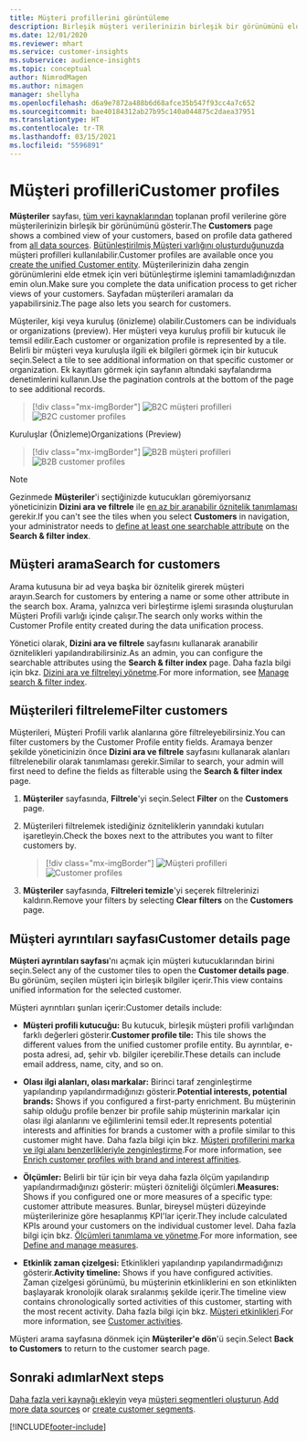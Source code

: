 ```yaml
---
title: Müşteri profillerini görüntüleme
description: Birleşik müşteri verilerinizin birleşik bir görünümünü elde edin.
ms.date: 12/01/2020
ms.reviewer: mhart
ms.service: customer-insights
ms.subservice: audience-insights
ms.topic: conceptual
author: NimrodMagen
ms.author: nimagen
manager: shellyha
ms.openlocfilehash: d6a9e7872a488b6d68afce35b547f93cc4a7c652
ms.sourcegitcommit: bae40184312ab27b95c140a044875c2daea37951
ms.translationtype: HT
ms.contentlocale: tr-TR
ms.lasthandoff: 03/15/2021
ms.locfileid: "5596891"
---
```

# <a name="customer-profiles"></a><span data-ttu-id="57b40-103">Müşteri profilleri</span><span class="sxs-lookup"><span data-stu-id="57b40-103">Customer profiles</span></span>

<span data-ttu-id="57b40-104">**Müşteriler** sayfası, [tüm veri kaynaklarından](data-sources.md) toplanan profil verilerine göre müşterilerinizin birleşik bir görünümünü gösterir.</span><span class="sxs-lookup"><span data-stu-id="57b40-104">The **Customers** page shows a combined view of your customers, based on profile data gathered from [all data sources](data-sources.md).</span></span> <span data-ttu-id="57b40-105">[Bütünleştirilmiş Müşteri varlığını oluşturduğunuzda](data-unification.md) müşteri profilleri kullanılabilir.</span><span class="sxs-lookup"><span data-stu-id="57b40-105">Customer profiles are available once you [create the unified Customer entity](data-unification.md).</span></span> <span data-ttu-id="57b40-106">Müşterilerinizin daha zengin görünümlerini elde etmek için veri bütünleştirme işlemini tamamladığınızdan emin olun.</span><span class="sxs-lookup"><span data-stu-id="57b40-106">Make sure you complete the data unification process to get richer views of your customers.</span></span> <span data-ttu-id="57b40-107">Sayfadan müşterileri aramaları da yapabilirsiniz.</span><span class="sxs-lookup"><span data-stu-id="57b40-107">The page also lets you search for customers.</span></span>

<span data-ttu-id="57b40-108">Müşteriler, kişi veya kuruluş (önizleme) olabilir.</span><span class="sxs-lookup"><span data-stu-id="57b40-108">Customers can be individuals or organizations (preview).</span></span> <span data-ttu-id="57b40-109">Her müşteri veya kuruluş profili bir kutucuk ile temsil edilir.</span><span class="sxs-lookup"><span data-stu-id="57b40-109">Each customer or organization profile is represented by a tile.</span></span> <span data-ttu-id="57b40-110">Belirli bir müşteri veya kuruluşla ilgili ek bilgileri görmek için bir kutucuk seçin.</span><span class="sxs-lookup"><span data-stu-id="57b40-110">Select a tile to see additional information on that specific customer or organization.</span></span> <span data-ttu-id="57b40-111">Ek kayıtları görmek için sayfanın altındaki sayfalandırma denetimlerini kullanın.</span><span class="sxs-lookup"><span data-stu-id="57b40-111">Use the pagination controls at the bottom of the page to see additional records.</span></span>

> [!div class="mx-imgBorder"] 
> <span data-ttu-id="57b40-112">![B2C müşteri profilleri](media/profiles-customers.png "B2C müşteri profilleri")</span><span class="sxs-lookup"><span data-stu-id="57b40-112">![B2C customer profiles](media/profiles-customers.png "B2C customer profiles")</span></span>

<span data-ttu-id="57b40-113">Kuruluşlar (Önizleme)</span><span class="sxs-lookup"><span data-stu-id="57b40-113">Organizations (Preview)</span></span>
> [!div class="mx-imgBorder"] 
> <span data-ttu-id="57b40-114">![B2B müşteri profilleri](media/profile-customers-b2b.png "B2B müşteri profilleri")</span><span class="sxs-lookup"><span data-stu-id="57b40-114">![B2B customer profiles](media/profile-customers-b2b.png "B2B customer profiles")</span></span>

> [!NOTE]
> <span data-ttu-id="57b40-115">Gezinmede **Müşteriler**'i seçtiğinizde kutucukları göremiyorsanız yöneticinizin **Dizini ara ve filtrele** ile [en az bir aranabilir öznitelik tanımlaması](search-filter-index.md) gerekir.</span><span class="sxs-lookup"><span data-stu-id="57b40-115">If you can't see the tiles when you select **Customers** in navigation, your administrator needs to [define at least one searchable attribute](search-filter-index.md) on the **Search & filter index**.</span></span>

## <a name="search-for-customers"></a><span data-ttu-id="57b40-116">Müşteri arama</span><span class="sxs-lookup"><span data-stu-id="57b40-116">Search for customers</span></span>

<span data-ttu-id="57b40-117">Arama kutusuna bir ad veya başka bir öznitelik girerek müşteri arayın.</span><span class="sxs-lookup"><span data-stu-id="57b40-117">Search for customers by entering a name or some other attribute in the search box.</span></span> <span data-ttu-id="57b40-118">Arama, yalnızca veri birleştirme işlemi sırasında oluşturulan Müşteri Profili varlığı içinde çalışır.</span><span class="sxs-lookup"><span data-stu-id="57b40-118">The search only works within the Customer Profile entity created during the data unification process.</span></span>

<span data-ttu-id="57b40-119">Yönetici olarak, **Dizini ara ve filtrele** sayfasını kullanarak aranabilir öznitelikleri yapılandırabilirsiniz.</span><span class="sxs-lookup"><span data-stu-id="57b40-119">As an admin, you can configure the searchable attributes using the **Search & filter index** page.</span></span> <span data-ttu-id="57b40-120">Daha fazla bilgi için bkz. [Dizini ara ve filtreleyi yönetme](search-filter-index.md).</span><span class="sxs-lookup"><span data-stu-id="57b40-120">For more information, see [Manage search & filter index](search-filter-index.md).</span></span>

## <a name="filter-customers"></a><span data-ttu-id="57b40-121">Müşterileri filtreleme</span><span class="sxs-lookup"><span data-stu-id="57b40-121">Filter customers</span></span>

<span data-ttu-id="57b40-122">Müşterileri, Müşteri Profili varlık alanlarına göre filtreleyebilirsiniz.</span><span class="sxs-lookup"><span data-stu-id="57b40-122">You can filter customers by the Customer Profile entity fields.</span></span> <span data-ttu-id="57b40-123">Aramaya benzer şekilde yöneticinizin önce **Dizini ara ve filtrele** sayfasını kullanarak alanları filtrelenebilir olarak tanımlaması gerekir.</span><span class="sxs-lookup"><span data-stu-id="57b40-123">Similar to search, your admin will first need to define the fields as filterable using the **Search & filter index** page.</span></span>

1. <span data-ttu-id="57b40-124">**Müşteriler** sayfasında, **Filtrele**'yi seçin.</span><span class="sxs-lookup"><span data-stu-id="57b40-124">Select **Filter** on the **Customers** page.</span></span>

2. <span data-ttu-id="57b40-125">Müşterileri filtrelemek istediğiniz özniteliklerin yanındaki kutuları işaretleyin.</span><span class="sxs-lookup"><span data-stu-id="57b40-125">Check the boxes next to the attributes you want to filter customers by.</span></span>

   > [!div class="mx-imgBorder"] 
   > <span data-ttu-id="57b40-126">![Müşteri profilleri](media/profiles-customers3.png "Müşteri profilleri")</span><span class="sxs-lookup"><span data-stu-id="57b40-126">![Customer profiles](media/profiles-customers3.png "Customer profiles")</span></span>

3. <span data-ttu-id="57b40-127">**Müşteriler** sayfasında, **Filtreleri temizle**'yi seçerek filtrelerinizi kaldırın.</span><span class="sxs-lookup"><span data-stu-id="57b40-127">Remove your filters by selecting **Clear filters** on the **Customers** page.</span></span>

##  <a name="customer-details-page"></a><span data-ttu-id="57b40-128">Müşteri ayrıntıları sayfası</span><span class="sxs-lookup"><span data-stu-id="57b40-128">Customer details page</span></span>

<span data-ttu-id="57b40-129">**Müşteri ayrıntıları sayfası**'nı açmak için müşteri kutucuklarından birini seçin.</span><span class="sxs-lookup"><span data-stu-id="57b40-129">Select any of the customer tiles to open the **Customer details page**.</span></span> <span data-ttu-id="57b40-130">Bu görünüm, seçilen müşteri için birleşik bilgiler içerir.</span><span class="sxs-lookup"><span data-stu-id="57b40-130">This view contains unified information for the selected customer.</span></span>

<span data-ttu-id="57b40-131">Müşteri ayrıntıları şunları içerir:</span><span class="sxs-lookup"><span data-stu-id="57b40-131">Customer details include:</span></span>

-   <span data-ttu-id="57b40-132">**Müşteri profili kutucuğu:** Bu kutucuk, birleşik müşteri profili varlığından farklı değerleri gösterir.</span><span class="sxs-lookup"><span data-stu-id="57b40-132">**Customer profile tile:** This tile shows the different values from the unified customer profile entity.</span></span> <span data-ttu-id="57b40-133">Bu ayrıntılar, e-posta adresi, ad, şehir vb. bilgiler içerebilir.</span><span class="sxs-lookup"><span data-stu-id="57b40-133">These details can include email address, name, city, and so on.</span></span> 

-   <span data-ttu-id="57b40-134">**Olası ilgi alanları, olası markalar:** Birinci taraf zenginleştirme yapılandırıp yapılandırmadığınızı gösterir.</span><span class="sxs-lookup"><span data-stu-id="57b40-134">**Potential interests, potential brands:** Shows if you configured a first-party enrichment.</span></span> <span data-ttu-id="57b40-135">Bu müşterinin sahip olduğu profile benzer bir profile sahip müşterinin markalar için olası ilgi alanlarını ve eğilimlerini temsil eder.</span><span class="sxs-lookup"><span data-stu-id="57b40-135">It represents potential interests and affinities for brands a customer with a profile similar to this customer might have.</span></span> <span data-ttu-id="57b40-136">Daha fazla bilgi için bkz. [Müşteri profillerini marka ve ilgi alanı benzerlikleriyle zenginleştirme](enrichment-microsoft-graph.md).</span><span class="sxs-lookup"><span data-stu-id="57b40-136">For more information, see [Enrich customer profiles with brand and interest affinities](enrichment-microsoft-graph.md).</span></span>

-   <span data-ttu-id="57b40-137">**Ölçümler:** Belirli bir tür için bir veya daha fazla ölçüm yapılandırıp yapılandırmadığınızı gösterir: müşteri özniteliği ölçümleri.</span><span class="sxs-lookup"><span data-stu-id="57b40-137">**Measures:** Shows if you configured one or more measures of a specific type: customer attribute measures.</span></span> <span data-ttu-id="57b40-138">Bunlar, bireysel müşteri düzeyinde müşterilerinize göre hesaplanmış KPI'lar içerir.</span><span class="sxs-lookup"><span data-stu-id="57b40-138">They include calculated KPIs around your customers on the individual customer level.</span></span> <span data-ttu-id="57b40-139">Daha fazla bilgi için bkz. [Ölçümleri tanımlama ve yönetme](measures.md).</span><span class="sxs-lookup"><span data-stu-id="57b40-139">For more information, see [Define and manage measures](measures.md).</span></span>

-   <span data-ttu-id="57b40-140">**Etkinlik zaman çizelgesi:** Etkinlikleri yapılandırıp yapılandırmadığınızı gösterir.</span><span class="sxs-lookup"><span data-stu-id="57b40-140">**Activity timeline:** Shows if you have configured activities.</span></span> <span data-ttu-id="57b40-141">Zaman çizelgesi görünümü, bu müşterinin etkinliklerini en son etkinlikten başlayarak kronolojik olarak sıralanmış şekilde içerir.</span><span class="sxs-lookup"><span data-stu-id="57b40-141">The timeline view contains chronologically sorted activities of this customer, starting with the most recent activity.</span></span> <span data-ttu-id="57b40-142">Daha fazla bilgi için bkz. [Müşteri etkinlikleri](activities.md).</span><span class="sxs-lookup"><span data-stu-id="57b40-142">For more information, see [Customer activities](activities.md).</span></span>

<span data-ttu-id="57b40-143">Müşteri arama sayfasına dönmek için **Müşteriler'e dön**'ü seçin.</span><span class="sxs-lookup"><span data-stu-id="57b40-143">Select **Back to Customers** to return to the customer search page.</span></span>

## <a name="next-steps"></a><span data-ttu-id="57b40-144">Sonraki adımlar</span><span class="sxs-lookup"><span data-stu-id="57b40-144">Next steps</span></span>

<span data-ttu-id="57b40-145">[Daha fazla veri kaynağı ekleyin](data-sources.md) veya [müşteri segmentleri oluşturun](segments.md).</span><span class="sxs-lookup"><span data-stu-id="57b40-145">[Add more data sources](data-sources.md) or [create customer segments](segments.md).</span></span>


[!INCLUDE[footer-include](../includes/footer-banner.md)]